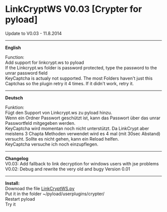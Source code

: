 <h1>LinkCryptWS V0.03 [Crypter for pyload]</h1>
Update to V0.03 - 11.8.2014 

-------------------

<b>English</b><br>

Function:<br>
Add support for linkcrypt.ws to pyload<br>
If the Linkcrypt.ws folder is password protected, type the password to the unrar password field<br>
KeyCaptcha is actualy not supported. The most Folders haven't just this Captchas so the plugin retry it 4 times. If it didn't work, retry it. 

----------------------------
<b>Deutsch</b><br>

Funktion:<br>
Fügt den Support von Linkcrypt.ws zu pyload hinzu. <br>
Wenn ein Ordner Passwort geschützt ist, kann das Passwort über das unrar Passwortfeld mitgegeben werden. <br>
KeyCaptcha wird momentan noch nicht unterstützt. Da LinkCrypt aber meistens 3 Chapta Methoden verwendet wird es 4 mal (mit 30sec Abstand) versucht. Sollte es nicht gehen, kann ein Reload helfen.<br>
KeyCaptcha versuche ich noch einzupflegen.

------------------------
<b>Changelog</b> <br>
V0.03: Add fallback to link decryption for windows users with jse problems <br>
V0.02: Debug and rewrite the very old and bugy Version 0.01


------------------------
<b>Install:</b><br>
Downoad the file <a href="https://raw.githubusercontent.com/glukgluk/Pyload-Plugins/master/LinkCryptWS.py">LinkCryptWS.py</a><br> 
Put it in the folder ~/pyload/userplugins/crypter/<br>
Restart pyload<br>
Try it
